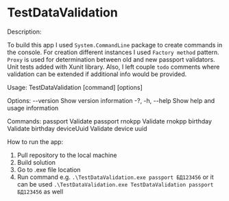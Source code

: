 # TestDataValidation
Description:

To build this app I used `System.CommandLine` package to create commands in the console. For creation different instances I used `Factory method` pattern. `Proxy` is used for determination between old and new passport validators. Unit tests added with Xunit library. Also, I left couple `todo` comments where validation can be extended if additional info would be provided.

Usage:
  TestDataValidation [command] [options]

Options:
  --version       Show version information
  -?, -h, --help  Show help and usage information

Commands:
  passport <value>    Validate passport
  rnokpp <value>      Validate rnokpp
  birthday <value>    Validate birthday
  deviceUuid <value>  Validate device uuid

How to run the app:
1. Pull repository to the local machine
2. Build solution
3. Go to .exe file location
4. Run command e.g. `.\TestDataValidation.exe passport БД123456` or it can be used `.\TestDataValidation.exe TestDataValidation passport БД123456` as well